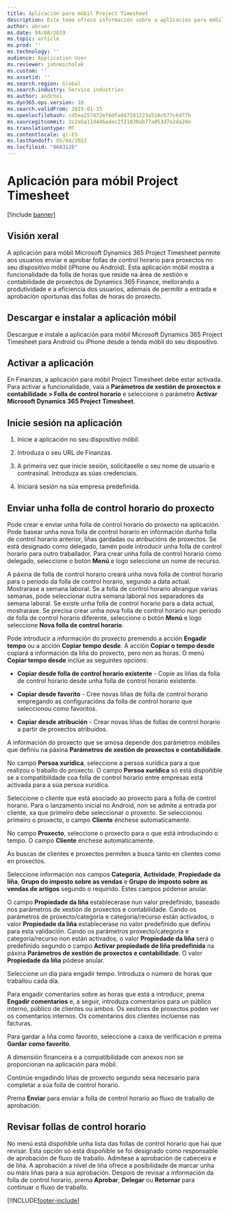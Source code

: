 ```yaml
---
title: Aplicación para móbil Project Timesheet
description: Este tema ofrece información sobre a aplicación para móbil Microsoft Dynamics 365 Project Timesheet. A aplicación para móbil Project Timesheet permite aos usuarios enviar e aprobar follas de control horario para proxectos no seu dispositivo móbil.
author: abruer
ms.date: 04/08/2019
ms.topic: article
ms.prod: ''
ms.technology: ''
audience: Application User
ms.reviewer: johnmichalak
ms.custom: ''
ms.assetid: ''
ms.search.region: Global
ms.search.industry: Service industries
ms.author: andchoi
ms.dyn365.ops.version: 10
ms.search.validFrom: 2019-01-15
ms.openlocfilehash: cd5ea257472ef8dfa0d7181223a518c677c6d77b
ms.sourcegitcommit: 2c2a5a11d446adec2f21030ab77a053d7e2da28e
ms.translationtype: MT
ms.contentlocale: gl-ES
ms.lasthandoff: 05/04/2022
ms.locfileid: "8683126"
---
```

# <a name="project-timesheet-mobile-application"></a>Aplicación para móbil Project Timesheet

[!include [banner](../includes/banner.md)]

## <a name="overview"></a>Visión xeral

A aplicación para móbil Microsoft Dynamics 365 Project Timesheet permite aos usuarios enviar e aprobar follas de control horario para proxectos no seu dispositivo móbil (iPhone ou Android). Esta aplicación móbil mostra a funcionalidade da folla de horas que reside na área de xestión e contabilidade de proxectos de Dynamics 365 Finance, mellorando a produtividade e a eficiencia dos usuarios, ademais de permitir a entrada e aprobación oportunas das follas de horas do proxecto.

## <a name="download-and-install-the-mobile-app"></a>Descargar e instalar a aplicación móbil

Descargue e instale a aplicación para móbil Microsoft Dynamics 365 Project Timesheet para Android ou iPhone desde a tenda móbil do seu dispositivo.

## <a name="enable-the-app"></a>Activar a aplicación 

En Finanzas, a aplicación para móbil Project Timesheet debe estar activada. Para activar a funcionalidade, vaia a **Parámetros de xestión de proxectos e contabilidade \> Folla de control horario** e seleccione o parámetro **Activar Microsoft Dynamics 365 Project Timesheet**.

## <a name="sign-in-to-the-app"></a>Inicie sesión na aplicación

1.  Inicie a aplicación no seu dispositivo móbil.

2.  Introduza o seu URL de Finanzas.

3.  A primeira vez que inicie sesión, solicítaselle o seu nome de usuario e contrasinal. Introduza as súas credenciais.

4.  Iniciará sesión na súa empresa predefinida.

## <a name="submit-a-project-timesheet"></a>Enviar unha folla de control horario do proxecto

Pode crear e enviar unha folla de control horario do proxecto na aplicación. Pode basear unha nova folla de control horario en información dunha folla de control horario anterior, liñas gardadas ou atribucións de proxectos. Se está designado como delegado, tamén pode introducir unha folla de control horario para outro traballador. Para crear unha folla de control horario como delegado, seleccione o botón **Menú** e logo seleccione un nome de recurso.

A páxina de folla de control horario creará unha nova folla de control horario para o período da folla de control horario, segundo a data actual. Mostrarase a semana laboral. Se a folla de control horario abrangue varias semanas, pode seleccionar outra semana laboral nos separadores da semana laboral.
Se existe unha folla de control horario para a data actual, mostrarase. Se precisa crear unha nova folla de control horario nun período de folla de control horario diferente, seleccione o botón **Menú** e logo seleccione **Nova folla de control horario**.

Pode introducir a información do proxecto premendo a acción **Engadir tempo** ou a acción **Copiar tempo desde**. A acción **Copiar o tempo desde** copiará a información da liña do proxecto, pero non as horas. O menú **Copiar tempo desde** inclúe as seguintes opcións:

- **Copiar desde folla de control horario existente** - Copie as liñas da folla de control horario desde unha folla de control horario existente.

- **Copiar desde favorito** - Cree novas liñas de folla de control horario empregando as configuracións da folla de control horario que seleccionou como favoritos.

- **Copiar desde atribución** - Crear novas liñas de follas de control horario a partir de proxectos atribuídos.

A información do proxecto que se amosa depende dos parámetros móbiles que definiu na páxina **Parámetros de xestión de proxectos e contabilidade**.

No campo **Persoa xurídica**, seleccione a persoa xurídica para a que realizou o traballo do proxecto. O campo **Persoa xurídica** só está dispoñible se a compatibilidade coa folla de control horario entre empresas está activada para a súa persoa xurídica.

Seleccione o cliente que está asociado ao proxecto para a folla de control horario. Para o lanzamento inicial no Android, non se admite a entrada por cliente, xa que primeiro debe seleccionar o proxecto. Se seleccionou primeiro o proxecto, o campo **Cliente** énchese automaticamente.

No campo **Proxecto**, seleccione o proxecto para o que está introducindo o tempo. O campo **Cliente** énchese automaticamente.

As buscas de clientes e proxectos permiten a busca tanto en clientes como en proxectos.

Seleccione información nos campos **Categoría**, **Actividade**, **Propiedade da liña**, **Grupo do imposto sobre as vendas** e **Grupo do imposto sobre as vendas de artigos** segundo o requirido. Estes campos pódense anular.

O campo **Propiedade da liña** establecerase nun valor predefinido, baseado nos parámetros de xestión de proxectos e contabilidade. Cando os parámetros de proxecto/categoría e categoría/recurso están activados, o valor **Propiedade da liña** establecerase no valor predefinido que definiu para esta validación. Cando os parámetros proxecto/categoría e categoría/recurso non están activados, o valor **Propiedade da liña** será o predefinido segundo o campo **Activar propiedade de liña predefinida** na páxina **Parámetros de xestión de proxectos e contabilidade**. O valor **Propiedade da liña** pódese anular.

Seleccione un día para engadir tempo. Introduza o número de horas que traballou cada día.

Para engadir comentarios sobre as horas que está a introducir, prema **Engadir comentarios** e, a seguir, introduza comentarios para un público interno, público de clientes ou ambos.
Os xestores de proxectos poden ver os comentarios internos. Os comentarios dos clientes inclúense nas facturas.

Para gardar a liña como favorito, seleccione a caixa de verificación e prema **Gardar como favorito**.

A dimensión financeira e a compatibilidade con anexos non se proporcionan na aplicación para móbil.

Continúe engadindo liñas de proxecto segundo sexa necesario para completar a súa folla de control horario.

Prema **Enviar** para enviar a folla de control horario ao fluxo de traballo de aprobación.

## <a name="review-timesheets"></a>Revisar follas de control horario

No menú está dispoñible unha lista das follas de control horario que hai que revisar. Esta opción só está dispoñible se foi designado como responsable de aprobación de fluxo de traballo. Admítese a aprobación de cabeceira e de liña. A aprobación a nivel de liña ofrece a posibilidade de marcar unha ou máis liñas para a súa aprobación. Despois de revisar a información da folla de control horario, prema **Aprobar**, **Delegar** ou **Retornar** para continuar o fluxo de traballo.


[!INCLUDE[footer-include](../includes/footer-banner.md)]